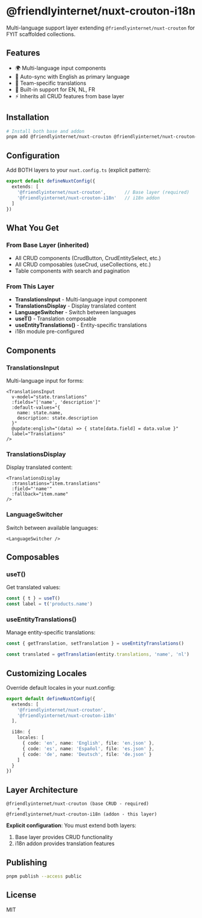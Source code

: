 # @friendlyinternet/nuxt-crouton-i18n

Multi-language support layer extending `@friendlyinternet/nuxt-crouton` for FYIT scaffolded collections.

## Features

- 🌍 Multi-language input components
- 🔄 Auto-sync with English as primary language
- 📝 Team-specific translations
- 🎯 Built-in support for EN, NL, FR
- ⚡ Inherits all CRUD features from base layer

## Installation

```bash
# Install both base and addon
pnpm add @friendlyinternet/nuxt-crouton @friendlyinternet/nuxt-crouton-i18n
```

## Configuration

Add BOTH layers to your `nuxt.config.ts` (explicit pattern):

```typescript
export default defineNuxtConfig({
  extends: [
    '@friendlyinternet/nuxt-crouton',       // Base layer (required)
    '@friendlyinternet/nuxt-crouton-i18n'   // i18n addon
  ]
})
```

## What You Get

### From Base Layer (inherited)
- All CRUD components (CrudButton, CrudEntitySelect, etc.)
- All CRUD composables (useCrud, useCollections, etc.)
- Table components with search and pagination

### From This Layer
- **TranslationsInput** - Multi-language input component
- **TranslationsDisplay** - Display translated content
- **LanguageSwitcher** - Switch between languages
- **useT()** - Translation composable
- **useEntityTranslations()** - Entity-specific translations
- i18n module pre-configured

## Components

### TranslationsInput

Multi-language input for forms:

```vue
<TranslationsInput
  v-model="state.translations"
  :fields="['name', 'description']"
  :default-values="{
    name: state.name,
    description: state.description
  }"
  @update:english="(data) => { state[data.field] = data.value }"
  label="Translations"
/>
```

### TranslationsDisplay

Display translated content:

```vue
<TranslationsDisplay
  :translations="item.translations"
  :field="'name'"
  :fallback="item.name"
/>
```

### LanguageSwitcher

Switch between available languages:

```vue
<LanguageSwitcher />
```

## Composables

### useT()

Get translated values:

```typescript
const { t } = useT()
const label = t('products.name')
```

### useEntityTranslations()

Manage entity-specific translations:

```typescript
const { getTranslation, setTranslation } = useEntityTranslations()

const translated = getTranslation(entity.translations, 'name', 'nl')
```

## Customizing Locales

Override default locales in your nuxt.config:

```typescript
export default defineNuxtConfig({
  extends: [
    '@friendlyinternet/nuxt-crouton',
    '@friendlyinternet/nuxt-crouton-i18n'
  ],

  i18n: {
    locales: [
      { code: 'en', name: 'English', file: 'en.json' },
      { code: 'es', name: 'Español', file: 'es.json' },
      { code: 'de', name: 'Deutsch', file: 'de.json' }
    ]
  }
})
```

## Layer Architecture

```
@friendlyinternet/nuxt-crouton (base CRUD - required)
    +
@friendlyinternet/nuxt-crouton-i18n (addon - this layer)
```

**Explicit configuration**: You must extend both layers:
1. Base layer provides CRUD functionality
2. i18n addon provides translation features

## Publishing

```bash
pnpm publish --access public
```

## License

MIT